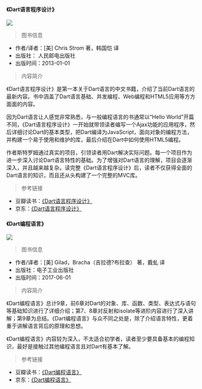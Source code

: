 #### 《Dart语言程序设计》

![](https://lollipop.xiaosongfu.com/nav/dartlang/dart-charis-strom.jpg)  

> 图书信息

* 作者/译者：[美] Chris Strom 著，韩国恺 译
* 出版社： 人民邮电出版社
* 出版时间：2013-01-01

> 内容简介

《Dart语言程序设计》是第一本关于Dart语言的中文书籍，介绍了当前Dart语言的最新内容。书中涵盖了Dart语言基础、并发编程、Web编程和HTML5应用等方方面面的内容。

因为Dart语言让人感觉非常熟悉，与一般编程语言的书通常以“Hello World”开篇不同，《Dart语言程序设计》一开始就带领读者编写一个Ajax功能的应用程序，然后详细讨论Dart的基本类型，把Dart编译为JavaScript，面向对象的编程方法，并构建一个易于使用和维护的库，最后介绍在Dart中如何使用HTML5编程。

作者斯特罗姆通过真实的项目，引领读者用Dart解决实际问题。每一个项目作为进一步深入讨论Dart语言特性的基础。为了增强对Dart语言的理解，项目会逐渐深入，并且越来越复杂。读完整《Dart语言程序设计》后，读者不仅获得全面的Dart语言的知识，而且还从头构建了一个完整的MVC库。

> 参考链接

* 豆瓣读书：[《Dart语言程序设计》](https://book.douban.com/subject/20480743/)
* 京东：[《Dart语言程序设计》](https://item.jd.com/11155647.html)


#### 《Dart编程语言》

![](https://lollipop.xiaosongfu.com/nav/dartlang/the-dart-projramming-language.jpg)  

> 图书信息

* 作者/译者：[美] Gilad，Bracha（吉拉德?布拉查） 著，戴虬 译
* 出版社：电子工业出版社
* 出版时间：2017-06-01

> 内容简介

《Dart编程语言》总计9章，前6章对Dart的对象、库、函数、类型、表达式与语句等基础知识进行了详细介绍；第7、8章对反射和isolate等进阶内容进行了深入讲解；第9章为总结。《Dart编程语言》与众不同之处是，除了介绍语言特性，更着重于讲解语言背后的原理和思想。

《Dart编程语言》内容较为深入，不太适合初学者，读者至少要具备基本的编程知识，最好是接触过其他编程语言且对Dart有基本了解。

> 参考链接

* 豆瓣读书：[《Dart编程语言》](https://book.douban.com/subject/27074797/)
* 京东：[《Dart编程语言》](https://item.jd.com/12108983.html)
